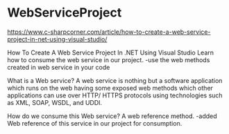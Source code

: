 # WebServiceProject

https://www.c-sharpcorner.com/article/how-to-create-a-web-service-project-in-net-using-visual-studio/

How To Create A Web Service Project In .NET Using Visual Studio
Learn how to consume the web service in our project.
-use the web methods created in web service in your code

What is a Web service?
A web service is nothing but a software application which runs on the web having some exposed web methods 
which other applications can use over HTTP/ HTTPS protocols using technologies such as XML, SOAP, WSDL, and UDDI.

How do we consume this Web service?
A web reference method.
-added Web reference of this service in our project for consumption.
